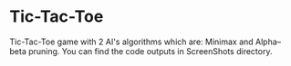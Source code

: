 # Tic-Tac-Toe
Tic-Tac-Toe game with 2 AI's algorithms which are: Minimax and Alpha–beta pruning.
You can find the code outputs in ScreenShots directory.